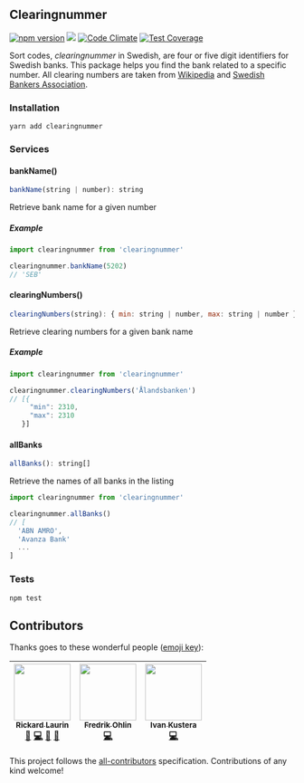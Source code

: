## Clearingnummer

[![npm version](https://badge.fury.io/js/clearingnummer.svg)](https://badge.fury.io/js/clearingnummer)
[![](https://github.com/believer/clearingnummer/workflows/Release/badge.svg)](https://github.com/believer/clearingnummer/actions?workflow=Release)
[![Code Climate](https://codeclimate.com/github/believer/clearingnummer/badges/gpa.svg)](https://codeclimate.com/github/believer/clearingnummer)
[![Test Coverage](https://codeclimate.com/github/believer/clearingnummer/badges/coverage.svg)](https://codeclimate.com/github/believer/clearingnummer/coverage)

Sort codes, _clearingnummer_ in Swedish, are four or five digit identifiers for Swedish banks. This package helps you find the bank related to a specific number. All clearing numbers are taken from [Wikipedia](http://www.wikiwand.com/sv/Lista_%C3%B6ver_clearingnummer_till_svenska_banker) and [Swedish Bankers Association](http://www.swedishbankers.se/media/3535/1710_clearingnummer-institut.pdf).

### Installation

```
yarn add clearingnummer
```

### Services

#### bankName()

```js
bankName(string | number): string
```

Retrieve bank name for a given number

##### Example

```js
import clearingnummer from 'clearingnummer'

clearingnummer.bankName(5202)
// 'SEB'
```

#### clearingNumbers()

```js
clearingNumbers(string): { min: string | number, max: string | number }[]
```

Retrieve clearing numbers for a given bank name

##### Example

```js
import clearingnummer from 'clearingnummer'

clearingnummer.clearingNumbers('Ålandsbanken')
// [{
     "min": 2310,
     "max": 2310
   }]
```

#### allBanks

```js
allBanks(): string[]
```

Retrieve the names of all banks in the listing

```js
import clearingnummer from 'clearingnummer'

clearingnummer.allBanks()
// [
  'ABN AMRO',
  'Avanza Bank'
  ...
]
```

### Tests

```
npm test
```

## Contributors

Thanks goes to these wonderful people ([emoji key](https://github.com/kentcdodds/all-contributors#emoji-key)):

<!-- ALL-CONTRIBUTORS-LIST:START - Do not remove or modify this section -->
<!-- prettier-ignore -->
| [<img src="https://avatars1.githubusercontent.com/u/1478102?v=4" width="100px;"/><br /><sub><b>Rickard Laurin</b></sub>](http://willcodefor.beer/)<br />[🐛](https://github.com/believer/clearingnummer/issues?q=author%3Abeliever "Bug reports") [💻](https://github.com/believer/clearingnummer/commits?author=believer "Code") [📖](https://github.com/believer/clearingnummer/commits?author=believer "Documentation") [👀](#review-believer "Reviewed Pull Requests") | [<img src="https://avatars3.githubusercontent.com/u/80429?v=4" width="100px;"/><br /><sub><b>Fredrik Ohlin</b></sub>](https://fredrikohlin.com/)<br />[💻](https://github.com/believer/clearingnummer/commits?author=fohlin "Code") | [<img src="https://avatars3.githubusercontent.com/u/1167428?v=4" width="100px;"/><br /><sub><b>Ivan Kustera</b></sub>](http://www.atomia.com)<br />[💻](https://github.com/believer/clearingnummer/commits?author=ivankustera "Code") |
| :---: | :---: | :---: |
<!-- ALL-CONTRIBUTORS-LIST:END -->

This project follows the [all-contributors](https://github.com/kentcdodds/all-contributors) specification. Contributions of any kind welcome!
